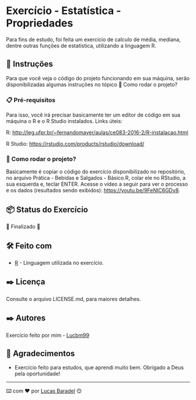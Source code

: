 # Exercício - Estatística - Propriedades 

Para fins de estudo, foi feita um exercício de calculo de média, mediana, dentre outras funções de estatística, utilizando a linguagem R. 

## 🚀 Instruções 
Para que você veja o código do projeto funcionando em sua máquina, serão disponibilizadas algumas instruções no tópico 🔧 Como rodar o projeto? 

### 📋 Pré-requisitos
Para isso, você irá precisar basicamente ter um editor de código em sua máquina o R e o R Studio instalados. 
Links úteis: 

R: http://leg.ufpr.br/~fernandomayer/aulas/ce083-2016-2/R-instalacao.html

R Studio: https://rstudio.com/products/rstudio/download/

### 🔧 Como rodar o projeto? 
Basicamente é copiar o código do exercício disponibilizado no repositório, no arquivo Prática - Bebidas e Salgados - Básico.R, colar ele no RStudio, a sua esquerda e, teclar ENTER.
Acesse o vídeo a seguir para ver o processo e os dados (resultados sendo exibidos): https://youtu.be/9FeNIC6GDv8.


## 📦 Status do Exercício
🚧  Finalizado 🚧


## 🛠️ Feito com
* [R](https://www.ufrgs.br/soft-livre-edu/software-educacional-livre-na-wikipedia/r-linguagem-de-programacao/) - Linguagem utilizada no exercício.


## ✒️ Licença 
Consulte o arquivo LICENSE.md, para maiores detalhes.

## ✒️ Autores
Exercício feito por mim - [Lucbm99](https://github.com/Lucbm99)


## 🎁 Agradecimentos
* Exercício feito para estudos, que aprendi muito bem. Obrigado a Deus pela oportunidade!


---
⌨️ com ❤️ por [Lucas Baradel](https://github.com/Lucbm99) 😊
